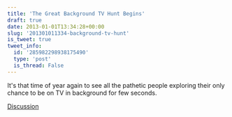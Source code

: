 ```yaml
---
title: 'The Great Background TV Hunt Begins'
draft: true
date: 2013-01-01T13:34:28+00:00
slug: '201301011334-background-tv-hunt'
is_tweet: true
tweet_info:
  id: '285982298938175490'
  type: 'post'
  is_thread: False
---
```




It's that time of year again to see all the pathetic people exploring their only chance to be on TV in background for few seconds.

[Discussion](https://x.com/sytelus/status/285982298938175490)
